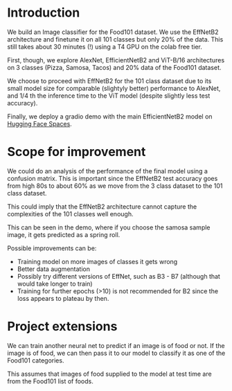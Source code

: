 # Introduction
We build an Image classifier for the Food101 dataset. We use the EffNetB2 architecture and finetune it on all 101 classes but only 20% of the data. This still takes about 30 minutes (!) using a T4 GPU on the colab free tier.

First, though, we explore AlexNet, EfficientNetB2 and ViT-B/16 architectures on 3 classes (Pizza, Samosa, Tacos) and 20% data of the Food101 dataset.

We choose to proceed with EffNetB2 for the 101 class dataset due to its small model size for comparable (slightyly better) performance to AlexNet, and 1/4 th the inference time to the ViT model (despite slightly less test accuracy).

Finally, we deploy a gradio demo with the main EfficientNetB2 model on [Hugging Face Spaces](https://huggingface.co/spaces/TensorCruncher/foodImageClassifier).

# Scope for improvement
We could do an analysis of the performance of the final model using a confusion matrix. This is important since the EffNetB2 test accuracy goes from high 80s to about 60% as we move from the 3 class dataset to the 101 class dataset.

This could imply that the EffNetB2 architecture cannot capture the complexities of the 101 classes well enough.

This can be seen in the demo, where if you choose the samosa sample image, it gets predicted as a spring roll.

Possible improvements can be:

* Training model on more images of classes it gets wrong
* Better data augmentation
* Possibly try different versions of EffNet, such as B3 - B7 (although that would take longer to train)
* Training for further epochs (>10) is not recommended for B2 since the loss appears to plateau by then.

# Project extensions
We can train another neural net to predict if an image is of food or not. If the image is of food, we can then pass it to our model to classify it as one of the Food101 categories.

This assumes that images of food supplied to the model at test time are from the Food101 list of foods.
